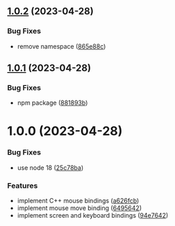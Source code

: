 ## [1.0.2](https://github.com/developer239/robot-ts/compare/v1.0.1...v1.0.2) (2023-04-28)


### Bug Fixes

* remove namespace ([865e88c](https://github.com/developer239/robot-ts/commit/865e88ca5754949ca614bf9d4f67f958f611d6cb))

## [1.0.1](https://github.com/developer239/robot-ts/compare/v1.0.0...v1.0.1) (2023-04-28)


### Bug Fixes

* npm package ([881893b](https://github.com/developer239/robot-ts/commit/881893bb9d7890c911f95ec32eedb7daf4f224e5))

# 1.0.0 (2023-04-28)


### Bug Fixes

* use node 18 ([25c78ba](https://github.com/developer239/robot-ts/commit/25c78ba0ae770c0127974f876d4a64dc040750bd))


### Features

* implement C++ mouse bindings ([a626fcb](https://github.com/developer239/robot-ts/commit/a626fcb24f85259686bdac53c522e58453a410b8))
* implement mouse move binding ([6495642](https://github.com/developer239/robot-ts/commit/649564259951856837e294e84dd64fa24d0f9328))
* implement screen and keyboard bindings ([94e7642](https://github.com/developer239/robot-ts/commit/94e7642261d61dadddf6595eb6aee41cfeb02947))
